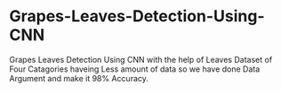 # Grapes-Leaves-Detection-Using-CNN
Grapes Leaves Detection Using CNN with the help of Leaves Dataset of Four Catagories haveing Less amount of data so we have done Data Argument and make it 98% Accuracy.
